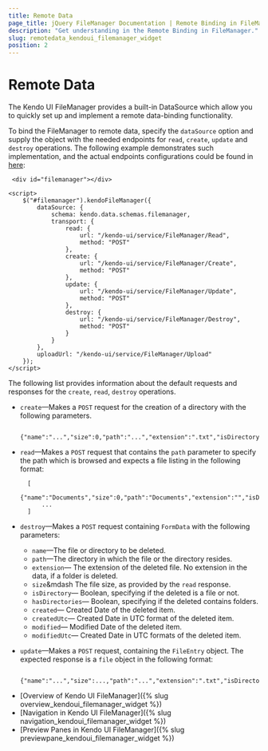 ```yaml
---
title: Remote Data
page_title: jQuery FileManager Documentation | Remote Binding in FileManager | Kendo UI
description: "Get understanding in the Remote Binding in FileManager."
slug: remotedata_kendoui_filemanager_widget
position: 2
---
```


# Remote Data 

The Kendo UI FileManager provides a built-in DataSource which allow you to quickly set up and implement a remote data-binding functionality.

To bind the FileManager to remote data, specify the `dataSource` option and supply the object with the needed endpoints for `read`, `create`, `update` and `destroy` operations. The following example demonstrates such implementation, and the actual endpoints configurations could be found in [here](https://github.com/telerik/kendo-ui-demos-service/blob/master/demos-and-odata-v3/KendoCRUDService/Controllers/FileManagerController.cs):

```
 <div id="filemanager"></div>

<script>
    $("#filemanager").kendoFileManager({
        dataSource: {
            schema: kendo.data.schemas.filemanager,
            transport: {
                read: {
                    url: "/kendo-ui/service/FileManager/Read",
                    method: "POST"
                },
                create: {
                    url: "/kendo-ui/service/FileManager/Create",
                    method: "POST"
                },
                update: {
                    url: "/kendo-ui/service/FileManager/Update",
                    method: "POST"
                },
                destroy: {
                    url: "/kendo-ui/service/FileManager/Destroy",
                    method: "POST"
                }
            }
        },
        uploadUrl: "/kendo-ui/service/FileManager/Upload"
    });
</script>
```



The following list provides information about the default requests and responses for the `create`, `read`, `destroy` operations.

- `create`&mdash;Makes a `POST` request for the creation of a directory with the following parameters.

         {"name":"...","size":0,"path":"...","extension":".txt","isDirectory":...,"hasDirectories":...,"created":"...","createdUtc":"...","modified":"...","modifiedUtc":"..."}

- `read`&mdash;Makes a `POST` request that contains the `path` parameter to specify the path which is browsed and expects a file listing in the following format:

        [
           {"name":"Documents","size":0,"path":"Documents","extension":"","isDirectory":true,"hasDirectories":false,"created":"\/Date(1578897289317)\/","createdUtc":"\/Date(1578897289317)\/","modified":"\/Date(1578897289332)\/","modifiedUtc":"\/Date(1578897289332)\/"},
            ...
        ]


- `destroy`&mdash;Makes a `POST` request containing `FormData` with the following parameters:

    - `name`&mdash;The file or directory to be deleted.
    - `path`&mdash;The directory in which the file or the directory resides.
    - `extension`&mdash; The extension of the deleted file. No extension in the data, if a folder is deleted.
    - `size`&mdash The file size, as provided by the `read` response.
    - `isDirectory`&mdash; Boolean, specifying if the deleted is a file or not.
    - `hasDirectories`&mdash; Boolean, specifying if the deleted contains folders.
    - `created`&mdash; Created Date of the deleted item.
    - `createdUtc`&mdash; Created Date in UTC format of the deleted item.
    - `modified`&mdash; Modified Date of the deleted item.
    - `modifiedUtc`&mdash; Created Date in UTC formats of the deleted item.

- `update`&mdash;Makes a `POST` request, containing the `FileEntry` object. The expected response is a `file` object in the following format:

        {"name":"...","size":...,"path":"...","extension":".txt","isDirectory":...,"hasDirectories":...,"created":"...","createdUtc":"...","modified":"...","modifiedUtc":"..."}



* [Overview of Kendo UI FileManager]({% slug overview_kendoui_filemanager_widget %})
* [Navigation in Kendo UI FileManager]({% slug navigation_kendoui_filemanager_widget %})
* [Preview Panes in Kendo UI FileManager]({% slug previewpane_kendoui_filemanager_widget %})
